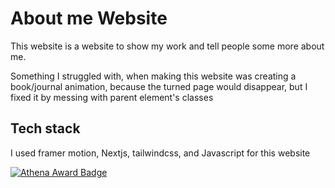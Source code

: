 # About me Website

This website is a website to show my work and tell people some more about me.

Something I struggled with, when making this website was creating a book/journal animation, because the turned page would disappear, but I fixed it by messing with parent element's classes

## Tech stack

I used framer motion, Nextjs, tailwindcss, and Javascript for this website

[![Athena Award Badge](https://img.shields.io/endpoint?url=https%3A%2F%2Faward.athena.hackclub.com%2Fapi%2Fbadge)](https://award.athena.hackclub.com?utm_source=readme)
